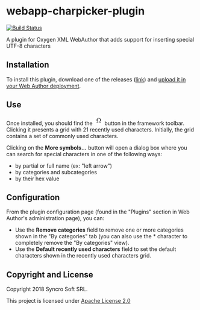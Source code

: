 # webapp-charpicker-plugin
[![Build Status](https://api.travis-ci.org/oxygenxml/webapp-charpicker-plugin.svg)](https://travis-ci.org/oxygenxml/webapp-charpicker-plugin)

A plugin for Oxygen XML WebAuthor that adds support for inserting special UTF-8 characters

## Installation
To install this plugin, download one of the releases ([link](https://www.oxygenxml.com/maven/com/oxygenxml/web-author-charpicker-plugin/)) and [upload it in your Web Author deployment](https://www.oxygenxml.com/doc/ug-webauthor/topics/webapp-configure-plugins.html).

## Use
Once installed, you should find the ![charpicker button](/resources/InsertFromCharactersMap24.png) button in the framework toolbar. Clicking it presents a grid with 21 recently used characters.
Initially, the grid contains a set of commonly used characters.

Clicking on the **More symbols...** button will open a dialog box where you can search for special characters in one of the following ways:

- by partial or full name (ex: "left arrow")
- by categories and subcategories
- by their hex value

## Configuration
From the plugin configuration page (found in the "Plugins" section in Web Author's administration page), you can:
- Use the **Remove categories** field to remove one or more categories shown in the "By categories" tab (you can also use the * character to completely remove the "By categories" view).
- Use the **Default recently used characters** field to set the default characters shown in the recently used characters grid.

Copyright and License
---------------------
Copyright 2018 Syncro Soft SRL.

This project is licensed under [Apache License 2.0](LICENSE)
